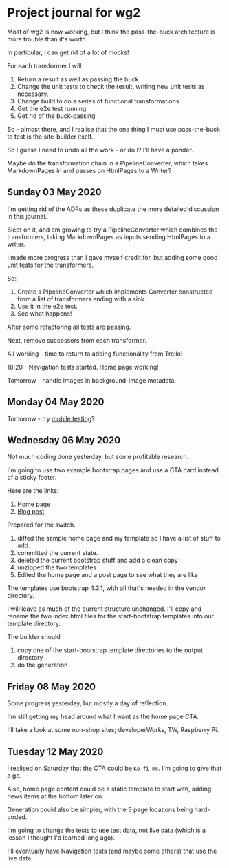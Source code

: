 # Project journal for wg2

Most of wg2 is now working, but I think the pass-the-buck architecture is more trouble than it's worth.

In particular, I can get rid of a lot of mocks!

For each transformer I will
1. Return a result as well as passing the buck
1. Change the unit tests to check the result, writing new unit tests as necessary.
1. Change build to do a series of functional transformations
1. Get the e2e test running
1. Get rid of the buck-passing

So - almost there, and I realise that the one thing I must use pass-the-buck to test is the site-builder itself.

So I guess I need to undo all the work - or do I? I'll have a ponder.

Maybe do the transformation chain in a PipelineConverter, which takes MarkdownPages in and passes on HtmlPages to a Writer?


## Sunday 03 May 2020

I'm getting rid of the ADRs as these duplicate the more detailed discussion in this journal.

Slept on it, and am growing to try a PipelineConverter which combines the transformers, taking MarkdownPages as inputs
sending HtmlPages to a writer.

I made more progress than I gave myself credit for, but adding some good unit tests for the transformers.

So:

1. Create a PipelineConverter which implements Converter constructed from a list of transformers ending with a sink. 
1. Use it in the e2e test.
1. See what happens!

After some refactoring all tests are passing.


Next, remove successors from each transformer.

All working - time to return to adding functionality from Trello!

18:20 - Navigation tests started. Home page working!

Tomorrow - handle images in background-image metadata.


## Monday 04 May 2020

Tomorrow -  try [mobile testing](https://www.axelerant.com/resources/team-blog/how-to-test-and-debug-local-sites-on-mobile-devices-connected-to-a-network)?

## Wednesday 06 May 2020

Not much coding done yesterday, but some profitable research.

I'm going to use two example bootstrap pages and use a CTA card instead of a sticky footer.

Here are the links:
1. [Home page](https://blackrockdigital.github.io/startbootstrap-small-business)
1. [Blog post](https://startbootstrap.com/templates/blog-post/)

Prepared for the switch.
  
1. diffed the sample home page and my template so I have a list of stuff to add.
1. committed the current state.
1. deleted the current bootstrap stuff and add a clean copy
1. unzipped the two templates
1. Edited the home page and a post page to see what they are like

The templates use bootstrap 4.3.1, with all that's needed in the vendor directory.

I will leave as much of the current structure unchanged. I'll copy and rename the two index.html files for the start-bootstrap templates into our template directory.

The builder should
1. copy one of the start-bootstrap template directories to the output directory
1. do the generation


## Friday 08 May 2020

Some progress yesterday, but mostly a day of reflection.

I'm still getting my head around what I want as the home page CTA.

I'll take a look at some non-shop sites; developerWorks, TW, Raspberry Pi.


## Tuesday 12 May 2020

I realised on Saturday that the CTA could be `Ko-fi me`. I'm going to give that a go.

Also, home page content could be a static template to start with, adding news items at the bottom later on.

Generation could also be simpler, with the 3 page locations being hard-coded.

I'm going to change the tests to use test data, not live data (which is a lesson I thought I'd learned long ago).

I'll eventually have Navigation tests (and maybe some others) that use the live data.

